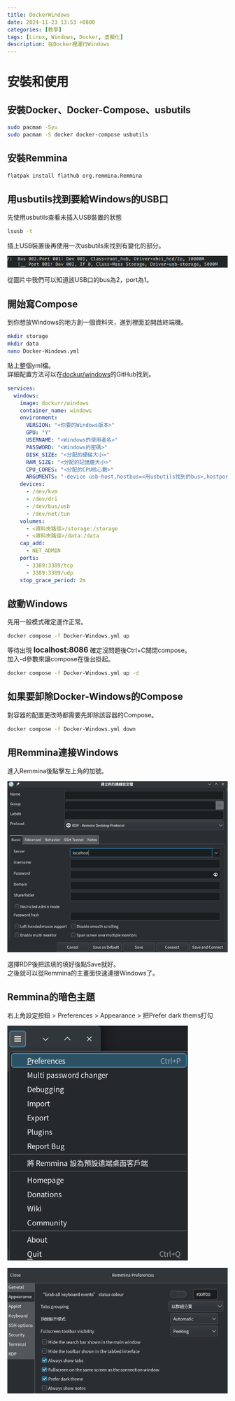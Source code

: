 ```yaml
---
title: DockerWindows
date: 2024-11-23 13:53 +0800
categories: [教學]
tags: [Linux, Windows, Docker, 虛擬化]
description: 在Docker裡運行Windows
---
```


# 安裝和使用
## 安裝Docker、Docker-Compose、usbutils
```bash
sudo pacman -Syu
sudo pacman -S docker docker-compose usbutils
```

## 安裝Remmina
```bash
flatpak install flathub org.remmina.Remmina
```

## 用usbutils找到要給Windows的USB口
先使用usbutils查看未插入USB裝置的狀態 <br>
```bash
lsusb -t
```

插上USB裝置後再使用一次usbutils來找到有變化的部分。 <br>

![Desktop View](/assets/img/2024-11-23-DockerWindows/usbutils.png)

從圖片中我們可以知道該USB口的bus為2，port為1。 <br>

## 開始寫Compose
到你想放Windows的地方創一個資料夾，進到裡面並開啟終端機。 <br>
```bash
mkdir storage
mkdir data
nano Docker-Windows.yml
```

貼上整個yml檔。 <br>
詳細配置方法可以在[dockur/windows](https://github.com/dockur/windows)的GitHub找到。 <br>
```yml
services:
  windows:
    image: dockurr/windows
    container_name: windows
    environment:
      VERSION: "<你要的Windows版本>"
      GPU: "Y"
      USERNAME: "<Windows的使用者名>"
      PASSWORD: "<Windows的密碼>"
      DISK_SIZE: "<分配的硬碟大小>"
      RAM_SIZE: "<分配的記憶體大小>"
      CPU_CORES: "<分配的CPU核心數>"
      ARGUMENTS: "-device usb-host,hostbus=<用usbutils找到的bus>,hostport=<用usbutils找到的port>"
    devices:
      - /dev/kvm
      - /dev/dri
      - /dev/bus/usb
      - /dev/net/tun
    volumes:
      - <資料夾路徑>/storage:/storage
      - <資料夾路徑>/data:/data
    cap_add:
      - NET_ADMIN
    ports:
      - 3389:3389/tcp
      - 3389:3389/udp
    stop_grace_period: 2m
```

## 啟動Windows
先用一般模式確定運作正常。 <br>
```bash
docker compose -f Docker-Windows.yml up
```

等待出現 <span style="font-weight: bold; font-size: 1.2em;">localhost:8086</span> 確定沒問題後Ctrl+C關閉compose。 <br>
加入-d參數來讓compose在後台掛起。 <br>
```bash
docker compose -f Docker-Windows.yml up -d
```

## 如果要卸除Docker-Windows的Compose
對容器的配置更改時都需要先卸除該容器的Compose。 <br>
```bash
docker compose -f Docker-Windows.yml down
```

## 用Remmina連接Windows
進入Remmina後點擊左上角的加號。 <br>

![Desktop View](/assets/img/2024-11-23-DockerWindows/Remmina.png)

選擇RDP後把該填的填好後點Save就好。 <br>
之後就可以從Remmina的主畫面快速連接Windows了。 <br>

## Remmina的暗色主題
右上角設定按鈕 > Preferences > Appearance > 把Prefer dark thems打勾 <br>

![Desktop View](/assets/img/2024-11-23-DockerWindows/RemminaPreferences.png)

![Desktop View](/assets/img/2024-11-23-DockerWindows/RemminaDarkThems.png)
